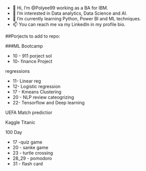 - 👋 Hi, I’m @Polyee99 working as a BA for IBM. 
- 👀 I’m interested in Data analytics, Data Science and AI. 
- 🌱 I’m currently learning Python, Power BI and ML techniques.
- 📫 You can reach me va my LinkedIn in my profile bio.

##Porjects to add to repo:

###ML Bootcamp
* 10 - 911 porject sol
* 10- finance Project

regressions
* 11- Linear reg
* 12- Logistic regression
* 17 - Kmeans Clustering
* 20 - NLP review cateogrizing
* 22- Tensorflow and Deep learning
  
UEFA Match predictior

Kaggle Titanic

100 Day
* 17 -quiz game
* 20 - sanke game
* 23 - turtle crossing
* 28_29 - pomodoro
* 31 - flash card 
